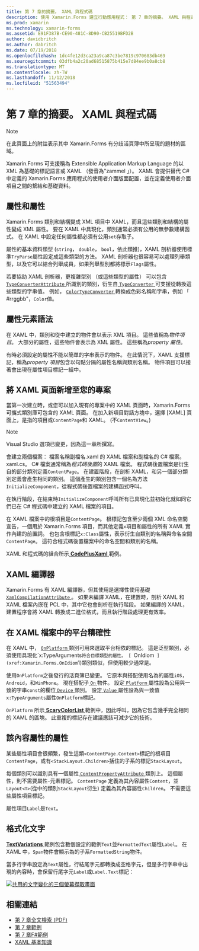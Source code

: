 ```yaml
---
title: 第 7 章的摘要。 XAML 與程式碼
description: 使用 Xamarin.Forms 建立行動應用程式： 第 7 章的摘要。 XAML 與程式碼
ms.prod: xamarin
ms.technology: xamarin-forms
ms.assetid: E91F387B-CE90-481C-8D90-CB25519BFD2B
author: davidbritch
ms.author: dabritch
ms.date: 07/19/2018
ms.openlocfilehash: 1dc4fe12d3ca23a9ca87c3be7819c970683db469
ms.sourcegitcommit: 03dfb4a2c20ad68515875b415e7d84ee9b0a8cb8
ms.translationtype: MT
ms.contentlocale: zh-TW
ms.lasthandoff: 11/12/2018
ms.locfileid: "51563494"
---
```

# <a name="summary-of-chapter-7-xaml-vs-code"></a>第 7 章的摘要。 XAML 與程式碼

> [!NOTE] 
> 在此頁面上的附註表示其中 Xamarin.Forms 有分歧活頁簿中所呈現的題材的區域。

Xamarin.Forms 可支援稱為 Extensible Application Markup Language 的以 XML 為基礎的標記語言或 XAML （發音為"zammel 」）。 XAML 會提供替代 C# 中定義的 Xamarin.Forms 應用程式的使用者介面版面配置，並在定義使用者介面項目之間的繫結和基礎資料。

## <a name="properties-and-attributes"></a>屬性和屬性

Xamarin.Forms 類別和結構變成 XML 項目中 XAML，而且這些類別和結構的屬性變成 XML 屬性。 要在 XAML 中具現化，類別通常必須有公用的無參數建構函式。 在 XAML 中設定任何屬性都必須有公用`set`存取子。

屬性的基本資料類型 (`string`， `double`， `bool`，依此類推)，XAML 剖析器使用標準`TryParse`屬性設定成這些類型的方法。 XAML 剖析器也很容易可以處理列舉類型，以及它可以結合列舉成員，如果列舉型別都將標示`Flags`屬性。

若要協助 XAML 剖析器，更複雜型別 （或這些類型的屬性） 可以包含[ `TypeConverterAttribute` ](xref:Xamarin.Forms.TypeConverterAttribute)所識別的類別，衍生自[ `TypeConverter` ](xref:Xamarin.Forms.TypeConverter)可支援從轉換這些類型的字串值。 例如， [ `ColorTypeConverter` ](xref:Xamarin.Forms.ColorTypeConverter)轉換成色彩名稱和字串，例如 「 #rrggbb"，`Color`值。

## <a name="property-element-syntax"></a>屬性元素語法

在 XAML 中，類別和從中建立的物件會以表示 XML 項目。 這些值稱為*物件項目*。 大部分的屬性，這些物件會表示為 XML 屬性。 這些稱為*property 屬性*。

有時必須設定的屬性不能以簡單的字串表示的物件。 在此情況下，XAML 支援標記，稱為*property 項目*包含以句點分隔的屬性名稱與類別名稱。 物件項目可以接著會出現在屬性項目標記一組中。

## <a name="adding-a-xaml-page-to-your-project"></a>將 XAML 頁面新增至您的專案

當第一次建立時，或您可以加入現有的專案中的 XAML 頁面時，Xamarin.Forms 可攜式類別庫可包含的 XAML 頁面。 在加入新項目對話方塊中，選擇 [XAML] 頁面上，是指的項目或`ContentPage`和 XAML。 (不`ContentView`。)

> [!NOTE] 
> Visual Studio 選項已變更，因為這一章所撰寫。

會建立兩個檔案： 檔案名稱副檔名.xaml 的 XAML 檔案和副檔名的 C# 檔案。 xaml.cs。 C# 檔案通常稱為*程式碼後置*的 XAML 檔案。 程式碼後置檔案是衍生自的部分類別定義`ContentPage`。 在建置階段，在剖析 XAML，和另一個部分類別定義會產生相同的類別。 這個產生的類別包含一個名為方法`InitializeComponent`，從程式碼後置檔案的建構函式呼叫。

在執行階段，在結束時`InitializeComponent`呼叫所有已具現化並初始化就如同它們已在 C# 程式碼中建立的 XAML 檔案的項目。

在 XAML 檔案中的根項目是`ContentPage`。 根標記包含至少兩個 XML 命名空間宣告，一個用於 Xamarin.Forms 項目，而其他定義`x`項目和屬性的所有 XAML 實作內建的前置詞。 也包含根標記`x:Class`屬性，表示衍生自類別的名稱與命名空間`ContentPage`。 這符合程式碼後置檔案中的命名空間和類別的名稱。

XAML 和程式碼的組合所示[ **CodePlusXaml** ](https://github.com/xamarin/xamarin-forms-book-samples/tree/master/Chapter07)範例。

## <a name="the-xaml-compiler"></a>XAML 編譯器

Xamarin.Forms 有 XAML 編譯器，但其使用是選擇性使用基礎[ `XamlCompilationAttribute` ](xref:Xamarin.Forms.Xaml.XamlCompilationAttribute)。 如果未編譯 XAML，在建置時，剖析 XAML 和 XAML 檔案內嵌在 PCL 中，其中它也會剖析在執行階段。 如果編譯的 XAML，建置程序會將 XAML 轉換成二進位格式，而且執行階段處理更有效率。

## <a name="platform-specificity-in-the-xaml-file"></a>在 XAML 檔案中的平台精確性

在 XAML 中， [ `OnPlatform` ](xref:Xamarin.Forms.OnPlatform`1)類別可用來選取平台相依的標記。 這是泛型類別，必須使用具現化`x:TypeArguments`符合目標類型的屬性。 [ `OnIdiom` ](xref:Xamarin.Forms.OnIdiom`1)類別類似，但使用較少通常是。

使用`OnPlatform`之後發行的活頁簿已變更。 它原本與搭配使用名為的屬性`iOS`， `Android`，和`WinPhone`。 現在搭配子[ `On` ](xref:Xamarin.Forms.On)物件。 設定[ `Platform` ](xref:Xamarin.Forms.On.Platform)屬性設為公用與一致的字串`const`的欄位[ `Device` ](xref:Xamarin.Forms.Device)類別。 設定[ `Value` ](xref:Xamarin.Forms.On.Value)屬性設為與一致值`x:TypeArguments`屬性`OnPlatform`標記。

`OnPlatform` 所示[ **ScaryColorList** ](https://github.com/xamarin/xamarin-forms-book-samples/tree/master/Chapter07/ScaryColorList)範例中，因此呼叫，因為它包含幾乎完全相同的 XAML 的區塊。 此重複的標記存在建議應該可減少它的技術。

## <a name="the-content-property-attributes"></a>該內容屬性的屬性

某些屬性項目會很頻繁，發生這類`<ContentPage.Content>`標記的根項目`ContentPage`，或有`<StackLayout.Children>`括住的子系的標記`StackLayout`。

每個類別可以識別具有一個屬性[ `ContentPropertyAttribute` ](xref:Xamarin.Forms.ContentPropertyAttribute)類別上。 這個屬性，則不需要屬性-元素標記。 `ContentPage` 定義為其內容屬性`Content`，並`Layout<T>`(從中的類別`StackLayout`衍生) 定義為其內容屬性`Children`。 不需要這些屬性項目標記。

屬性項目`Label`是`Text`。

## <a name="formatted-text"></a>格式化文字

[ **TextVariations** ](https://github.com/xamarin/xamarin-forms-book-samples/tree/master/Chapter07/TextVariations)範例包含數個設定的範例`Text`並`FormattedText`屬性`Label`。 在 XAML 中，`Span`物件會顯示為的子系`FormattedString`物件。

 當多行字串設定為`Text`屬性，行結尾字元都轉換成空格字元，但是多行字串中出現的內容時，會保留行尾字元`Label`或`Label.Text`標記：

 [![共用的文字變化的三個螢幕擷取畫面](images/ch07fg03-small.png "格式化文字變化")](images/ch07fg03-large.png#lightbox "格式化文字變化")

## <a name="related-links"></a>相關連結

- [第 7 章全文檢索 (PDF)](https://download.xamarin.com/developer/xamarin-forms-book/XamarinFormsBook-Ch07-Apr2016.pdf)
- [第 7 章範例](https://github.com/xamarin/xamarin-forms-book-samples/tree/master/Chapter07)
- [第 7 章F#範例](https://github.com/xamarin/xamarin-forms-book-samples/tree/master/Chapter07/FS/CodePlusXaml)
- [XAML 基本知識](~/xamarin-forms/xaml/xaml-basics/index.md)
